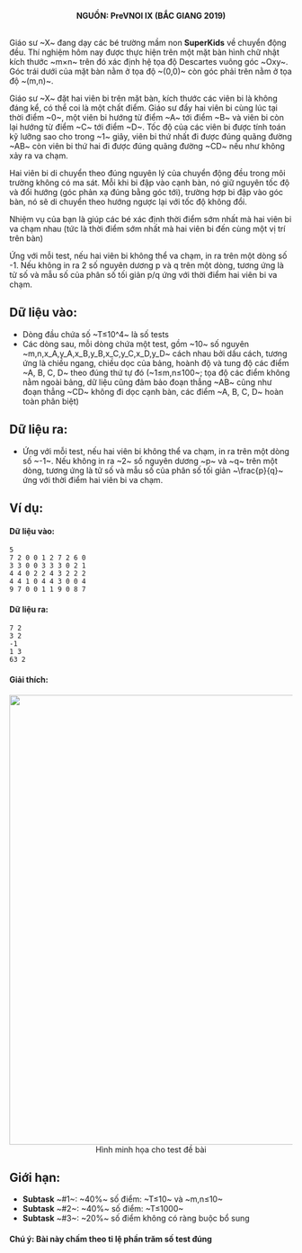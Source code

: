 **<center>NGUỒN: PreVNOI Ⅸ (BẮC GIANG 2019)</center>**
<br>

Giáo sư ~X~ đang dạy các bé trường mầm non **SuperKids** về chuyển động đều. Thí nghiệm hôm nay được thực hiện trên một mặt bàn hình chữ nhật kích thước ~m×n~ trên đó xác định hệ tọa độ Descartes vuông góc ~Οxy~. Góc trái dưới của mặt bàn nằm ở tọa độ ~(0,0)~ còn góc phải trên nằm ở tọa độ ~(m,n)~.

Giáo sư ~X~ đặt hai viên bi trên mặt bàn, kích thước các viên bi là không đáng kể, có thể coi là một chất điểm. Giáo sư đẩy hai viên bi cùng lúc tại thời điểm ~0~, một viên bi hướng từ điểm ~A~ tới điểm ~B~ và viên bi còn lại hướng từ điểm ~C~ tới điểm ~D~. Tốc độ của các viên bi được tính toán kỹ lưỡng sao cho trong ~1~ giây, viên bi thứ nhất đi được đúng quãng đường ~AB~ còn viên bi thứ hai đi được đúng quãng đường ~CD~ nếu như không xảy ra va chạm.

Hai viên bi di chuyển theo đúng nguyên lý của chuyển động đều trong môi trường không có ma sát. Mỗi khi bi đập vào cạnh bàn, nó giữ nguyên tốc độ và đổi hướng (góc phản xạ đúng bằng góc tới), trường hợp bi đập vào góc bàn, nó sẽ di chuyển theo hướng ngược lại với tốc độ không đổi.

Nhiệm vụ của bạn là giúp các bé xác định thời điểm sớm nhất mà hai viên bi va chạm nhau (tức là thời điểm sớm nhất mà hai viên bi đến cùng một vị trí trên bàn)

Ứng với mỗi test, nếu hai viên bi không thể va chạm, in ra trên một dòng số -1. Nếu không in ra 2 số nguyên dương p và q trên một dòng, tương ứng là tử số và mẫu số của phân số tối giản p/q ứng với thời điểm hai viên bi va chạm.

## Dữ liệu vào:
- Dòng đầu chứa số ~T≤10^4~ là số tests
- Các dòng sau, mỗi dòng chứa một test, gồm ~10~ số nguyên ~m,n,x_A,y_A,x_B,y_B,x_C,y_C,x_D,y_D~ cách nhau bởi dấu cách, tương ứng là chiều ngang, chiều dọc của bảng, hoành độ và tung độ các điểm ~A, B, C, D~ theo đúng thứ tự đó (~1≤m,n≤100~; tọa độ các điểm không nằm ngoài bảng, dữ liệu cũng đảm bảo đoạn thẳng ~AB~ cũng như đoạn thẳng ~CD~ không đi dọc cạnh bàn, các điểm ~A, B, C, D~ hoàn toàn phân biệt)

## Dữ liệu ra:
- Ứng với mỗi test, nếu hai viên bi không thể va chạm, in ra trên một dòng số ~-1~. Nếu không in ra ~2~ số nguyên dương ~p~ và ~q~ trên một dòng, tương ứng là tử số và mẫu số của phân số tối giản ~\frac{p}{q}~ ứng với thời điểm hai viên bi va chạm.

## Ví dụ:
#### Dữ liệu vào:
```
5
7 2 0 0 1 2 7 2 6 0
3 3 0 0 3 3 3 0 2 1
4 4 0 2 2 4 3 2 2 2
4 4 1 0 4 4 3 0 0 4
9 7 0 0 1 1 9 0 8 7
```

#### Dữ liệu ra:
```
7 2
3 2
-1
1 3
63 2
```

#### Giải thích:

<center><img src="/images/problems/1078/motion.svg" width=800px></center>
<center>Hình minh họa cho test đề bài</center>

## Giới hạn:
- **Subtask** ~\#1~: ~40\%~ số điểm: ~T≤10~ và ~m,n≤10~
- **Subtask** ~\#2~: ~40\%~ số điểm: ~T≤1000~
- **Subtask** ~\#3~: ~20\%~ số điểm không có ràng buộc bổ sung
#### Chú ý: Bài này chấm theo tỉ lệ phần trăm số test đúng